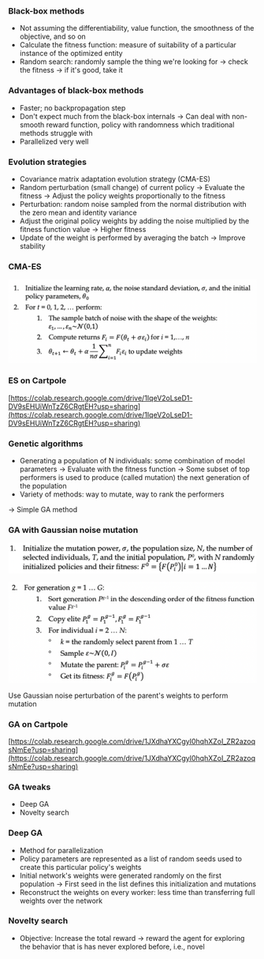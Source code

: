 ### Black-box methods

- Not assuming the differentiability, value function, the smoothness of the objective, and so on
- Calculate the fitness function: measure of suitability of a particular instance of the optimized entity
- Random search: randomly sample the thing we're looking for → check the fitness → if it's good, take it

### Advantages of black-box methods

- Faster; no backpropagation step
- Don't expect much from the black-box internals → Can deal with non-smooth reward function, policy with randomness which traditional methods struggle with
- Parallelized very well

### Evolution strategies

- Covariance matrix adaptation evolution strategy (CMA-ES)
- Random perturbation (small change) of current policy → Evaluate the fitness → Adjust the policy weights proportionally to the fitness
- Perturbation: random noise sampled from the normal distribution with the zero mean and identity variance
- Adjust the original policy weights by adding the noise multiplied by the fitness function value → Higher fitness
- Update of the weight is performed by averaging the batch → Improve stability

### CMA-ES

![스크린샷 2021-09-05 오후 12.48.44.png](https://github.com/RL-Study-On/contrast/blob/master/assets/08-31-book-minji/3.png?raw=true)

### ES on Cartpole

[https://colab.research.google.com/drive/1IqeV2oLseD1-DV9sEHUiWnTzZ6CRgtEH?usp=sharing](https://colab.research.google.com/drive/1IqeV2oLseD1-DV9sEHUiWnTzZ6CRgtEH?usp=sharing)

### Genetic algorithms

- Generating a population of N individuals: some combination of model parameters → Evaluate with the fitness function → Some subset of top performers is used to produce (called mutation) the next generation of the population
- Variety of methods: way to mutate, way to rank the performers

→ Simple GA method

### GA with Gaussian noise mutation

![스크린샷 2021-09-05 오후 2.28.40.png](https://github.com/RL-Study-On/contrast/blob/master/assets/08-31-book-minji/1.png?raw=true)

![스크린샷 2021-09-05 오후 2.28.52.png](https://github.com/RL-Study-On/contrast/blob/master/assets/08-31-book-minji/2.png?raw=true)

Use Gaussian noise perturbation of the parent's weights to perform mutation

### GA on Cartpole

[https://colab.research.google.com/drive/1JXdhaYXCgyI0hqhXZoI_ZR2azoqsNmEe?usp=sharing](https://colab.research.google.com/drive/1JXdhaYXCgyI0hqhXZoI_ZR2azoqsNmEe?usp=sharing)

### GA tweaks

- Deep GA
- Novelty search

### Deep GA

- Method for parallelization
- Policy parameters are represented as a list of random seeds used to create this particular policy's weights
- Initial network's weights were generated randomly on the first population → First seed in the list defines this initialization and mutations
- Reconstruct the weights on every worker: less time than transferring full weights over the network

### Novelty search

- Objective: Increase the total reward → reward the agent for exploring the behavior that is has never explored before, i.e., novel
